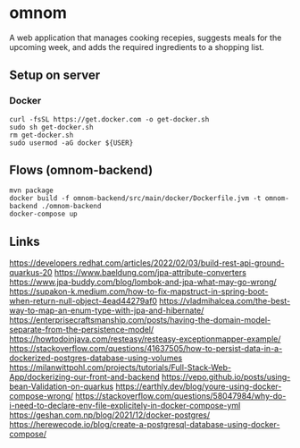 # omnom
A web application that manages cooking recepies, suggests meals for the upcoming week, and adds the required ingredients to a shopping list.

## Setup on server
### Docker
```
curl -fsSL https://get.docker.com -o get-docker.sh
sudo sh get-docker.sh
rm get-docker.sh
sudo usermod -aG docker ${USER}
```

## Flows (omnom-backend)
```
mvn package
docker build -f omnom-backend/src/main/docker/Dockerfile.jvm -t omnom-backend ./omnom-backend
docker-compose up
```

## Links
https://developers.redhat.com/articles/2022/02/03/build-rest-api-ground-quarkus-20
https://www.baeldung.com/jpa-attribute-converters
https://www.jpa-buddy.com/blog/lombok-and-jpa-what-may-go-wrong/
https://supakon-k.medium.com/how-to-fix-mapstruct-in-spring-boot-when-return-null-object-4ead44279af0
https://vladmihalcea.com/the-best-way-to-map-an-enum-type-with-jpa-and-hibernate/
https://enterprisecraftsmanship.com/posts/having-the-domain-model-separate-from-the-persistence-model/
https://howtodoinjava.com/resteasy/resteasy-exceptionmapper-example/
https://stackoverflow.com/questions/41637505/how-to-persist-data-in-a-dockerized-postgres-database-using-volumes
https://milanwittpohl.com/projects/tutorials/Full-Stack-Web-App/dockerizing-our-front-and-backend
https://vepo.github.io/posts/using-bean-Validation-on-quarkus
https://earthly.dev/blog/youre-using-docker-compose-wrong/
https://stackoverflow.com/questions/58047984/why-do-i-need-to-declare-env-file-explicitely-in-docker-compose-yml
https://geshan.com.np/blog/2021/12/docker-postgres/
https://herewecode.io/blog/create-a-postgresql-database-using-docker-compose/
